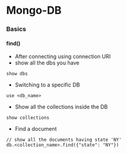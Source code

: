 # Mongo-DB
### Basics
#### find()
* After connecting using connection URI
* show all the dbs you have
```
show dbs
```
* Switching to a specific DB
```
use <db_name>
```
* Show all the collections inside the DB
```
show collections
```
* Find a document
```
// show all the documents having state 'NY'
db.<collection_name>.find({"state": "NY"})
```

